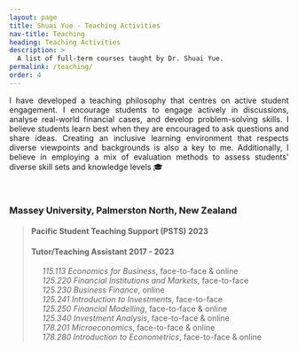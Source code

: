 ```yaml
---
layout: page
title: Shuai Yue - Teaching Activities
nav-title: Teaching
heading: Teaching Activities
description: > 
  A list of full-term courses taught by Dr. Shuai Yue.
permalink: /teaching/
order: 4
---
```


<div style="text-align: justify;">

I have developed a teaching philosophy that centres on active student engagement. I encourage students to engage actively in discussions, analyse real-world financial cases, and develop problem-solving skills. I believe students learn best when they are encouraged to ask questions and share ideas.  Creating an inclusive learning environment that respects diverse viewpoints and backgrounds is also a key to me. Additionally, I believe in employing a mix of evaluation methods to assess students' diverse skill sets and knowledge levels 🎓



</div>

<br>

### Massey University, Palmerston North, New Zealand

> #### Pacific Student Teaching Support (PSTS) 2023
> #### Tutor/Teaching Assistant 2017 - 2023
>
> <div style="margin-left: 20px;"><em>115.113 Economics for Business</em><span style="font-style: normal;">, face-to-face & online</span></div>
>
> <div style="margin-left: 20px;"><em>125.220 Financial Institutions and Markets</em><span style="font-style: normal;">, face-to-face</span></div>
>
> <div style="margin-left: 20px;"><em>125.230 Business Finance</em><span style="font-style: normal;">, online</span></div>
>
> <div style="margin-left: 20px;"><em>125.241 Introduction to Investments</em><span style="font-style: normal;">, face-to-face</span></div>
>
> <div style="margin-left: 20px;"><em>125.250 Financial Modelling</em><span style="font-style: normal;">, face-to-face & online</span></div>
>
> <div style="margin-left: 20px;"><em>125.340 Investment Analysis</em><span style="font-style: normal;">, face-to-face & online</span></div>
>
> <div style="margin-left: 20px;"><em>178.201 Microeconomics</em><span style="font-style: normal;">, face-to-face & online</span></div>
>
> <div style="margin-left: 20px;"><em>178.280 Introduction to Econometrics</em><span style="font-style: normal;">, face-to-face & online</span></div>